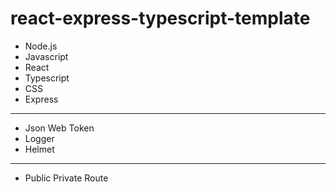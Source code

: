 # react-express-typescript-template

- Node.js
- Javascript
- React
- Typescript
- CSS
- Express

---

- Json Web Token
- Logger
- Helmet

---


- Public Private Route
